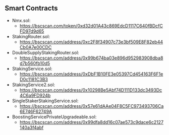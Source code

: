 ## Smart Contracts

- Nmx.sol:
  - https://bscscan.com/token/0xd32d01A43c869EdcD1117C640fBDcfCFD97d9d65
- StakingRouter.sol:
  - https://bscscan.com/address/0xc2F8f34907c73e3bf509E8F82eb44Cb0A7e00CDC
- DoubleSupplyStakingRouter.sol:
  - https://bscscan.com/address/0x99b674ba03e896d952983908dba8d7b560fb10d5
- StakingService.sol:
  - https://bscscan.com/address/0xDbF1B10FE3e05397Cd454163F6F1eD0c1181C3B3
- StakingService2.sol:
  - https://bscscan.com/address/0x10298Be5Abf74D111D133dc3493Dc4C6a9FD924b
- SingleStakerStakingService.sol:
  - https://bscscan.com/address/0x57e61dAAe04F8C5FC973493706Ca6E746F62749A
- BoostingServicePrivateUpgradeable.sol:
  - https://bscscan.com/address/0x99dfa8dd16c07ae573c9dace6c2127140a3f4abf
